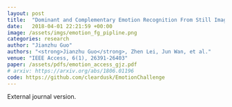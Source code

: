 ```yaml
---
layout: post
title:  "Dominant and Complementary Emotion Recognition From Still Images of Faces"
date:   2018-04-01 22:21:59 +00:00
image: /assets/imgs/emotion_fg_pipline.png
categories: research
author: "Jianzhu Guo"
authors: "<strong>Jianzhu Guo</strong>, Zhen Lei, Jun Wan, et al."
venue: "IEEE Access, 6(1), 26391-26403"
paper: /assets/pdfs/emotion_access_gjz.pdf
# arxiv: https://arxiv.org/abs/1806.01196
code: https://github.com/cleardusk/EmotionChallenge
---
```

External journal version.
<!-- Micro emotion recognition is a very challenging problem because of the subtle appearance variants among different facial expression classes. To deal with the mentioned problem, we proposed a multi-modality convolutional neural networks (CNNs) based on visual and geometrical information in this paper. In the final testing phase of Micro Emotion Challenge, our method has got the first place with the misclassiﬁcation of 80.212137. -->
